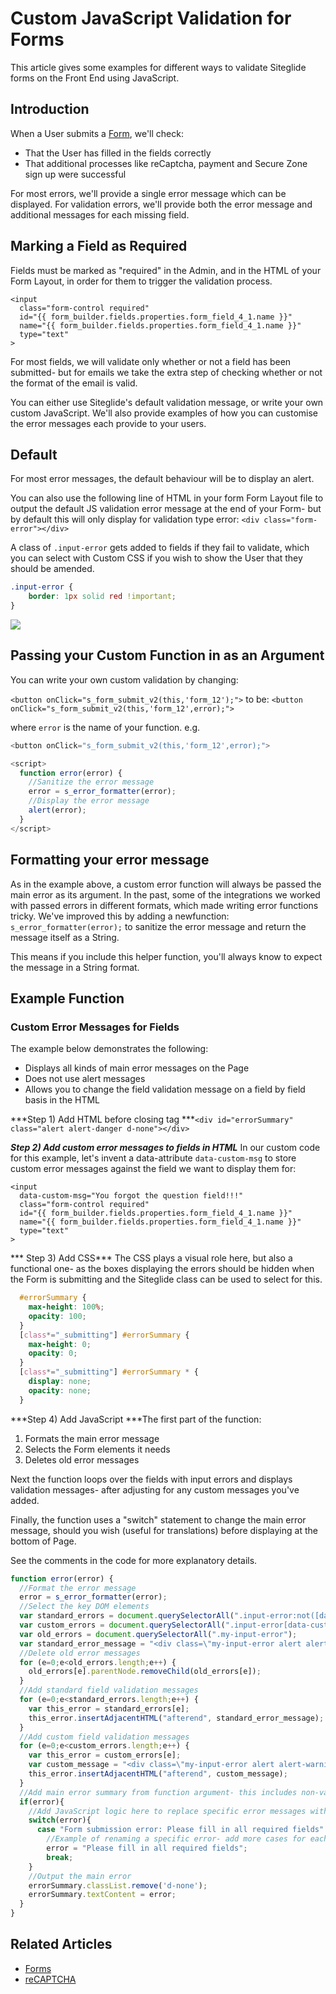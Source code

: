 # Custom JavaScript Validation for Forms

This article gives some examples for different ways to validate Siteglide forms on the Front End using JavaScript.

## Introduction

When a User submits a [Form](https://help.siteglide.com/article/99-forms-getting-started), we'll check:

* That the User has filled in the fields correctly
* That additional processes like reCaptcha, payment and Secure Zone sign up were successful

For most errors, we'll provide a single error message which can be displayed. For validation errors, we'll provide both the error message and additional messages for each missing field.

## Marking a Field as Required

Fields must be marked as "required" in the Admin, and in the HTML of your Form Layout, in order for them to trigger the validation process.

```liquid
<input 
  class="form-control required" 
  id="{{ form_builder.fields.properties.form_field_4_1.name }}" 
  name="{{ form_builder.fields.properties.form_field_4_1.name }}"  
  type="text"
>
```

For most fields, we will validate only whether or not a field has been submitted- but for emails we take the extra step of checking whether or not the format of the email is valid.

You can either use Siteglide's default validation message, or write your own custom JavaScript. We'll also provide examples of how you can customise the error messages each provide to your users.

## Default

For most error messages, the default behaviour will be to display an alert.

You can also use the following line of HTML in your form Form Layout file to output the default JS validation error message at the end of your Form- but by default this will only display for validation type error: `<div class="form-error"></div>`

A class of `.input-error` gets added to fields if they fail to validate, which you can select with Custom CSS if you wish to show the User that they should be amended.

```css
.input-error {
    border: 1px solid red !important;
}
```

![](https://downloads.intercomcdn.com/i/o/253713156/c017c7f36c95b360e72aa1e8/image.png)

## Passing your Custom Function in as an Argument

You can write your own custom validation by changing:&#x20;

`<button onClick="s_form_submit_v2(this,'form_12');">` to be: `<button onClick="s_form_submit_v2(this,'form_12',error);">`

where `error` is the name of your function. e.g.

```javascript
<button onClick="s_form_submit_v2(this,'form_12',error);">

<script> 
  function error(error) { 
    //Sanitize the error message 
    error = s_error_formatter(error);    
    //Display the error message 
    alert(error);   
  }
</script>
```

## Formatting your error message

As in the example above, a custom error function will always be passed the main error as its argument. In the past, some of the integrations we worked with passed errors in different formats, which made writing error functions tricky. We've improved this by adding a newfunction: `s_error_formatter(error);` to sanitize the error message and return the message itself as a String.

This means if you include this helper function, you'll always know to expect the message in a String format.

## Example Function

### Custom Error Messages for Fields

The example below demonstrates the following:

* Displays all kinds of main error messages on the Page
* Does not use alert messages
* Allows you to change the field validation message on a field by field basis in the HTML

\*\*\*Step 1) Add HTML before closing tag \*\*\*`<div id="errorSummary" class="alert alert-danger d-none"></div>`

_**Step 2) Add custom error messages to fields in HTML**_ In our custom code for this example, let's invent a data-attribute `data-custom-msg` to store custom error messages against the field we want to display them for:

```liquid
<input 
  data-custom-msg="You forgot the question field!!!" 
  class="form-control required" 
  id="{{ form_builder.fields.properties.form_field_4_1.name }}" 
  name="{{ form_builder.fields.properties.form_field_4_1.name }}"  
  type="text"
>
```

\*\*\* Step 3) Add CSS\*\*\* The CSS plays a visual role here, but also a functional one- as the boxes displaying the errors should be hidden when the Form is submitting and the Siteglide class can be used to select for this.

```css
  #errorSummary {
    max-height: 100%;
    opacity: 100; 
  }  
  [class*="_submitting"] #errorSummary {
    max-height: 0;
    opacity: 0; 
  } 
  [class*="_submitting"] #errorSummary * {
    display: none;
    opacity: none;  
  }
```

\*\*\*Step 4) Add JavaScript \*\*\*The first part of the function:

1. Formats the main error message
2. Selects the Form elements it needs
3. Deletes old error messages

Next the function loops over the fields with input errors and displays validation messages- after adjusting for any custom messages you've added.

Finally, the function uses a "switch" statement to change the main error message, should you wish (useful for translations) before displaying at the bottom of Page.

See the comments in the code for more explanatory details.

```javascript
function error(error) {
  //Format the error message
  error = s_error_formatter(error);
  //Select the key DOM elements
  var standard_errors = document.querySelectorAll(".input-error:not([data-custom-msg])");
  var custom_errors = document.querySelectorAll(".input-error[data-custom-msg]");
  var old_errors = document.querySelectorAll(".my-input-error");
  var standard_error_message = "<div class=\"my-input-error alert alert-warning\">This field is required.</div>";
  //Delete old error messages
  for (e=0;e<old_errors.length;e++) {
    old_errors[e].parentNode.removeChild(old_errors[e]);
  }
  //Add standard field validation messages
  for (e=0;e<standard_errors.length;e++) {
    var this_error = standard_errors[e];
    this_error.insertAdjacentHTML("afterend", standard_error_message);
  }
  //Add custom field validation messages
  for (e=0;e<custom_errors.length;e++) {
    var this_error = custom_errors[e];
    var custom_message = "<div class=\"my-input-error alert alert-warning\">"+this_error.getAttribute("data-custom-msg")+"</div>";
    this_error.insertAdjacentHTML("afterend", custom_message);
  }
  //Add main error summary from function argument- this includes non-validation errors.
  if(error){
    //Add JavaScript logic here to replace specific error messages with your own text.
    switch(error){
      case "Form submission error: Please fill in all required fields":
        //Example of renaming a specific error- add more cases for each error you wish to change
        error = "Please fill in all required fields";
        break;
    }
    //Output the main error
    errorSummary.classList.remove('d-none');
    errorSummary.textContent = error;
  }
}
```

## Related Articles

* [Forms](https://help.siteglide.com/article/99-forms-getting-started)
* [reCAPTCHA](https://help.siteglide.com/article/99-forms-getting-started#2-spam-protection)
